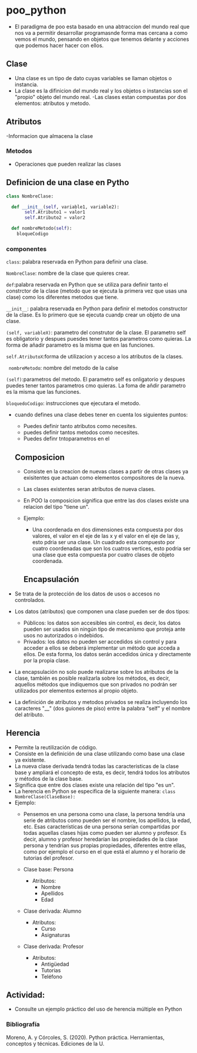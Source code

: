 # poo_python

- El paradigma de poo esta basado en una abtraccion del mundo real que nos va a permitir desarrollar programasnde forma mas cercana a como vemos el mundo, pensando en objetos que tenemos delante y acciones que podemos hacer hacer con ellos.

## Clase

- Una clase es un tipo de dato cuyas variables se llaman objetos o instancia.
- La clase es la difinicion del mundo real y los objetos o instancias son el "propio" objeto del mundo real.
-Las clases estan compuestas por dos elementos: atributos y metodo.

## Atributos
-Informacion que almacena la clase

### Metodos
- Operaciones que pueden realizar las clases

## Definicion de una clase  en Pytho

```Python
class NombreClase:

  def __init__(self, variable1, variable2):
       self.Atributo1 = valor1
       self.Atributo2 = valor2

  def nombreMetodo(self):
    bloqueCodigo
```    
### componentes

```class```: palabra reservada en Python para definir una clase.

```NombreClase```: nombre de la clase que quieres crear.

```def```:palabra reservada en Python que se utiliza para definir tanto el constrctor de la clase (metodo que se ejecuta la primera vez que usas una clase) como los diferentes metodos que tiene.

```__init__```: palabra reservada en Python para definir el metodos constructor de la clase. Es lo primero que se ejecuta cuandp crear un objeto de una clase.

```(self, variableX)```: parametro del construtor de la clase. El parametro self es obligatorio y despues puesdes tener tantos parametros como quieras. La forma de añadir parametro es la misma que en las funciones.

```self.AtributoX```:forma de utilizacion y acceso a los atributos de la clases.

``` nombreMetodo```: nombre del metodo de la calse

```(self)```:parametros del metodo. El parametro self es onligatorio y despues puedes tener tantos parametros cmo quieras. La foma de añdir parametro es la misma que las funciones.

```bloquedoCodigo```: instrucciones que  ejecutara el metodo.

- cuando  defines una clase debes tener en cuenta los siguientes puntos:
   - Puedes definir tanto atributos como necesites.
   - puedes definir tantos metodos como necesites.
   - Puedes definr tntoparametros en el 
   
   ## Composicion
   - Consiste en la creacion de nuevas clases a partir de otras clases ya exisitentes que actuan como elementos compositores de la nueva.
   - Las clases existentes seran atributos de nueva clases.
   - En POO la composicion significa que entre las dos clases existe una relacion del tipo "tiene un".
   - Ejemplo:
     - Una coordenada en dos dimensiones esta compuesta por dos valores, el valor en el eje de las x y el valor en el eje de las y, esto pdria ser una clase. Un cuadrado esta compuesto por cuatro coordenadas que son los cuatros vertices, esto podria ser una clase que esta compuesta por cuatro clases de objeto coordenada.

     ## Encapsulación
- Se trata de la protección de los datos de usos o accesos no controlados.
- Los datos (atributos) que componen una clase pueden ser de dos tipos:
    - Públicos:  los datos son accesibles sin control, es decir, los datos pueden ser usados sin ningún tipo de mecanismo que proteja ante usos no autorizados o indebidos.
    - Privados: los datos no pueden ser accedidos sin control y para acceder a ellos se deberá implementar un método que acceda a ellos.  De esta forma, los datos serán accedidos única y directamente por la propia clase.
- La encapsulación no solo puede realizarse sobre los atributos de la clase, también es posible realizarla sobre los métodos, es decir, aquellos métodos que indiquemos que son privados no podrán ser utilizados por elementos externos al propio objeto.
- La definición de atributos y metodos privados se realiza incluyendo los caracteres "__" (dos guiones de piso) entre la palabra "self" y el nombre del atributo.

## Herencia
- Permite la reutilización de código.
- Consiste en la definición de una clase utilizando como base una clase ya existente.
- La nueva clase derivada tendrá todas las caracteristicas de la clase base y ampliará el concepto de esta, es decir, tendrá todos los atributos y métodos de la clase base.
- Significa que entre dos clases existe una relación del tipo "es un".
- La herencia en Python se especifica de la siguiente manera: ``class NombreClase(ClaseBase):``
- Ejemplo:
    - Pensemos en una persona como una clase, la persona tendría una serie de atributos como pueden ser el nombre, los apellidos, la edad, etc.  Esas características de una persona serían compartidas por todas aquellas clases hijas como pueden ser alumno y profesor.  Es decir, alumno y profesor heredarían las propiedades de la clase persona y tendrían sus propias propiedades, diferentes entre ellas, como por ejemplo el curso en el que está el alumno y el horario de tutorias del profesor.

    - Clase base: Persona
        - Atributos:
            - Nombre
            - Apellidos
            - Edad

    - Clase derivada: Alumno
        - Atributos:
            - Curso
            - Asignaturas
    
    - Clase derivada: Profesor
        - Atributos:
            - Antigüedad
            - Tutorias
            - Teléfono

## Actividad:
- Consulte un ejemplo práctico del uso de herencia múltiple en Python

### Bibliografía
Moreno, A. y Córcoles, S.  (2020).  Python práctica.  Herramientas, conceptos y técnicas.  Ediciones de la U.